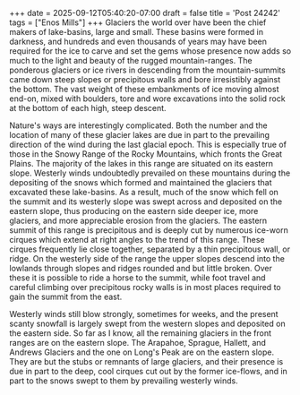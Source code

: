 +++
date = 2025-09-12T05:40:20-07:00
draft = false
title = 'Post 24242'
tags = ["Enos Mills"]
+++
Glaciers the world over have been the chief makers of lake-basins, large and small. These basins were formed in darkness, and hundreds and even thousands of years may have been required for the ice to carve and set the gems whose presence now adds so much to the light and beauty of the rugged mountain-ranges. The ponderous glaciers or ice rivers in descending from the mountain-summits came down steep slopes or precipitous walls and bore irresistibly against the bottom. The vast weight of these embankments of ice moving almost end-on, mixed with boulders, tore and wore excavations into the solid rock at the bottom of each high, steep descent.

Nature's ways are interestingly complicated. Both the number and the location of many of these glacier lakes are due in part to the prevailing direction of the wind during the last glacial epoch. This is especially true of those in the Snowy Range of the Rocky Mountains, which fronts the Great Plains. The majority of the lakes in this range are situated on its eastern slope. Westerly winds undoubtedly prevailed on these mountains during the depositing of the snows which formed and maintained the glaciers that excavated these lake-basins. As a result, much of the snow which fell on the summit and its westerly slope was swept across and deposited on the eastern slope, thus producing on the eastern side deeper ice, more glaciers, and more appreciable erosion from the glaciers. The eastern summit of this range is precipitous and is deeply cut by numerous ice-worn cirques which extend at right angles to the trend of this range. These cirques frequently lie close together, separated by a thin precipitous wall, or ridge. On the westerly side of the range the upper slopes descend into the lowlands through slopes and ridges rounded and but little broken. Over these it is possible to ride a horse to the summit, while foot travel and careful climbing over precipitous rocky walls is in most places required to gain the summit from the east.

Westerly winds still blow strongly, sometimes for weeks, and the present scanty snowfall is largely swept from the western slopes and deposited on the eastern side. So far as I know, all the remaining glaciers in the front ranges are on the eastern slope. The Arapahoe, Sprague, Hallett, and Andrews Glaciers and the one on Long's Peak are on the eastern slope. They are but the stubs or remnants of large glaciers, and their presence is due in part to the deep, cool cirques cut out by the former ice-flows, and in part to the snows swept to them by prevailing westerly winds.
